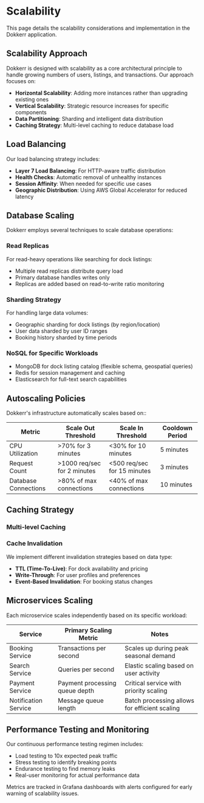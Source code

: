 # Scalability

This page details the scalability considerations and implementation in the Dokkerr application.

## Scalability Approach

Dokkerr is designed with scalability as a core architectural principle to handle growing numbers of users, listings, and transactions. Our approach focuses on:

- **Horizontal Scalability**: Adding more instances rather than upgrading existing ones
- **Vertical Scalability**: Strategic resource increases for specific components
- **Data Partitioning**: Sharding and intelligent data distribution
- **Caching Strategy**: Multi-level caching to reduce database load

## Load Balancing



Our load balancing strategy includes:

- **Layer 7 Load Balancing**: For HTTP-aware traffic distribution
- **Health Checks**: Automatic removal of unhealthy instances
- **Session Affinity**: When needed for specific use cases
- **Geographic Distribution**: Using AWS Global Accelerator for reduced latency

## Database Scaling

Dokkerr employs several techniques to scale database operations:

### Read Replicas

For read-heavy operations like searching for dock listings:

- Multiple read replicas distribute query load
- Primary database handles writes only
- Replicas are added based on read-to-write ratio monitoring

### Sharding Strategy

For handling large data volumes:

- Geographic sharding for dock listings (by region/location)
- User data sharded by user ID ranges
- Booking history sharded by time periods

### NoSQL for Specific Workloads

- MongoDB for dock listing catalog (flexible schema, geospatial queries)
- Redis for session management and caching
- Elasticsearch for full-text search capabilities

## Autoscaling Policies

Dokkerr's infrastructure automatically scales based on::

| Metric | Scale Out Threshold | Scale In Threshold | Cooldown Period |
|--------|---------------------|-------------------|----------------|
| CPU Utilization | >70% for 3 minutes | <30% for 10 minutes | 5 minutes |
| Request Count | >1000 req/sec for 2 minutes | <500 req/sec for 15 minutes | 3 minutes |
| Database Connections | >80% of max connections | <40% of max connections | 10 minutes |

## Caching Strategy

### Multi-level Caching



### Cache Invalidation

We implement different invalidation strategies based on data type:

- **TTL (Time-To-Live)**: For dock availability and pricing
- **Write-Through**: For user profiles and preferences
- **Event-Based Invalidation**: For booking status changes

## Microservices Scaling

Each microservice scales independently based on its specific workload:

| Service | Primary Scaling Metric | Notes |
|---------|------------------------|-------|
| Booking Service | Transactions per second | Scales up during peak seasonal demand |
| Search Service | Queries per second | Elastic scaling based on user activity |
| Payment Service | Payment processing queue depth | Critical service with priority scaling |
| Notification Service | Message queue length | Batch processing allows for efficient scaling |

## Performance Testing and Monitoring

Our continuous performance testing regimen includes:

- Load testing to 10x expected peak traffic
- Stress testing to identify breaking points
- Endurance testing to find memory leaks
- Real-user monitoring for actual performance data

Metrics are tracked in Grafana dashboards with alerts configured for early warning of scalability issues.